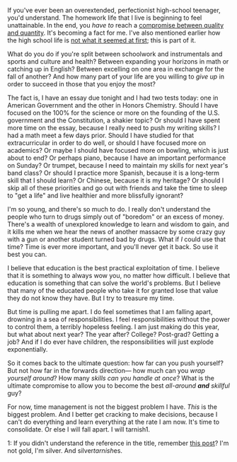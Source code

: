<p>If you've ever been an overextended, perfectionist high-school teenager, you'd understand. The homework life that I live is beginning to feel unattainable. In the end, you <em>have to</em> reach a <a href="http://www.thehomeworklife.co.nf/index.html?post=8">compromise between quality and quantity</a>. It's becoming a fact for me. I've also mentioned earlier how the high school life is <a href="http://www.thehomeworklife.co.nf/index.html?post=60">not what it seemed at first</a>; this is part of it.</p><p>What do you do if you're split between schoolwork and instrumentals and sports and culture and health? Between expanding your horizons in math or catching up in English? Between excelling on one area in exchange for the fall of another? And how many part of your life are you willing to <em>give up</em> in order to succeed in those that you enjoy the most?</p><p>The fact is, I have an essay due tonight and I had two tests today: one in American Government and the other in Honors Chemistry. Should I have focused on the 100% for the science or more on the founding of the U.S. government and the Constitution, a shakier topic? Or should I have spent more time on the essay, because I really need to push my writing skills? I had a math meet a few days prior. Should I have studied for that extracurricular in order to do well, or should I have focused more on academics? Or maybe I should have focused more on bowling, which is just about to end? Or perhaps piano, because I have an important performance on Sunday? Or trumpet, because I need to maintain my skills for next year's band class? Or should I practice more Spanish, because it is a long-term skill that I should learn? Or Chinese, because it is my heritage? Or should I skip all of these priorities and go out with friends and take the time to sleep to "get a life" and live healthier and more blissfully ignorant?</p><p>I'm so young, and there's so much to do. I really don't understand the people who turn to drugs simply out of "boredom" or an excess of money. There's a wealth of unexplored knowledge to learn and wisdom to gain, and it kills me when we hear the news of another massacre by some crazy guy with a gun or another student turned bad by drugs. What if <em>I</em> could use that time? Time is ever more important, and you'll never get it back. So use it best you can.</p><p>I believe that education is the best practical exploitation of time. I believe that it is something to always wow you, no matter how difficult. I believe that education is something that can solve the world's problems. But I believe that many of the educated people who take it for granted lose that value they do not know they have. But I try to treasure my time.</p><p>But time is pulling me apart. I do feel sometimes that I am falling apart, drowning in a sea of responsibilities. I feel responsibilities without the power to control them, a terribly hopeless feeling. I am just making do this year, but what about next year? The year after? College? Post-grad? Getting a job? And if I do ever have children, the responsibilities will just explode exponentially.</p><p>So it comes back to the ultimate question: how far can you push yourself? But not how far in the forwards direction&mdash; how much can you <em>wrap yourself around</em>? How many <em>skills can you handle at once</em>? What is the ultimate compromise to allow you to become the best <em>all-around <strong>and</strong> skillful</em> guy?</p><p>For now, time management is not the biggest problem I have. <em>This</em> is the biggest problem. And I better get cracking to make decisions, because I can't do everything and learn everything at the rate I am now. It's time to consolidate. Or else I will fall apart. I will tarnish<span class="footnoteId">1</span>.</p><p><span class="footnoteId footnote" data-ref="1">1: If you didn't understand the reference in the title, remember <a href="http://www.thehomeworklife.co.nf/index.html?post=47">this post</a>? I'm not gold, I'm silver. And silver<em>tarnish</em>es.</span></p>